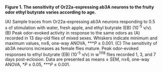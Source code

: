 **Figure 1. The sensitivity of Or22a-expressing ab3A neurons to the fruity odor ethyl butyrate varies according to age.**

(A) Sample traces from Or22a-expressing ab3A neurons responding to 0.5 s of stimulation with water, fresh apple, and ethyl butyrate (EB) (10<sup>-5</sup> v/v).
(B) Peak odor-evoked activity in response to the same odors as (A) recorded in 13 day-old flies of mixed sexes. Whiskers indicate minimum and maximum values, n≥6, one-way ANOVA, \*\*\*_P_ ≤ 0.001.
(C) The sensitivity of ab3A neurons increases as female flies mature. Peak odor-evoked responses to ethyl butyrate (EB) (10<sup>-5</sup> v/v) in w<sup>1118</sup> flies recorded 1, 3, and 7 days post-eclosion. Data are presented as means ± SEM, n≥6, one-way ANOVA, \*_P_ ≤ 0.05, \*\*\*_P_ ≤ 0.001.
